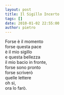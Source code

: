 ```yaml
---
layout: post
title: Il Sigillo Incerto
tags: []
date: 2010-01-02 22:55:00
author: pietro
---
```

Forse è il momento<br/>forse questa pace<br/>è il mio sigillo<br/>e questa bellezza<br/>il mio bacio in fronte,<br/>forse sono pronto<br/>forse scriverò<br/>quelle lettere<br/>oh si,<br/>ora lo farò.
